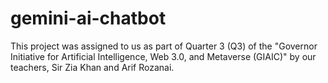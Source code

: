 # gemini-ai-chatbot
 This project was assigned to us as part of Quarter 3 (Q3) of the "Governor Initiative for Artificial Intelligence, Web 3.0, and Metaverse (GIAIC)" by our teachers, Sir Zia Khan and Arif Rozanai. 
